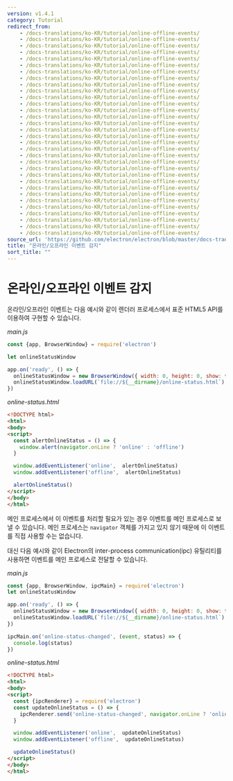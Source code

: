 ```yaml
---
version: v1.4.1
category: Tutorial
redirect_from:
    - /docs-translations/ko-KR/tutorial/online-offline-events/
    - /docs-translations/ko-KR/tutorial/online-offline-events/
    - /docs-translations/ko-KR/tutorial/online-offline-events/
    - /docs-translations/ko-KR/tutorial/online-offline-events/
    - /docs-translations/ko-KR/tutorial/online-offline-events/
    - /docs-translations/ko-KR/tutorial/online-offline-events/
    - /docs-translations/ko-KR/tutorial/online-offline-events/
    - /docs-translations/ko-KR/tutorial/online-offline-events/
    - /docs-translations/ko-KR/tutorial/online-offline-events/
    - /docs-translations/ko-KR/tutorial/online-offline-events/
    - /docs-translations/ko-KR/tutorial/online-offline-events/
    - /docs-translations/ko-KR/tutorial/online-offline-events/
    - /docs-translations/ko-KR/tutorial/online-offline-events/
    - /docs-translations/ko-KR/tutorial/online-offline-events/
    - /docs-translations/ko-KR/tutorial/online-offline-events/
    - /docs-translations/ko-KR/tutorial/online-offline-events/
    - /docs-translations/ko-KR/tutorial/online-offline-events/
    - /docs-translations/ko-KR/tutorial/online-offline-events/
    - /docs-translations/ko-KR/tutorial/online-offline-events/
    - /docs-translations/ko-KR/tutorial/online-offline-events/
    - /docs-translations/ko-KR/tutorial/online-offline-events/
    - /docs-translations/ko-KR/tutorial/online-offline-events/
    - /docs-translations/ko-KR/tutorial/online-offline-events/
    - /docs-translations/ko-KR/tutorial/online-offline-events/
    - /docs-translations/ko-KR/tutorial/online-offline-events/
    - /docs-translations/ko-KR/tutorial/online-offline-events/
    - /docs-translations/ko-KR/tutorial/online-offline-events/
    - /docs-translations/ko-KR/tutorial/online-offline-events/
    - /docs-translations/ko-KR/tutorial/online-offline-events/
    - /docs-translations/ko-KR/tutorial/online-offline-events/
    - /docs-translations/ko-KR/tutorial/online-offline-events/
    - /docs-translations/ko-KR/tutorial/online-offline-events/
source_url: 'https://github.com/electron/electron/blob/master/docs-translations/ko-KR/tutorial/online-offline-events.md'
title: "온라인/오프라인 이벤트 감지"
sort_title: ""
---
```


# 온라인/오프라인 이벤트 감지

온라인/오프라인 이벤트는 다음 예시와 같이 렌더러 프로세스에서 표준 HTML5 API를 이용하여
구현할 수 있습니다.

_main.js_

```javascript
const {app, BrowserWindow} = require('electron')

let onlineStatusWindow

app.on('ready', () => {
  onlineStatusWindow = new BrowserWindow({ width: 0, height: 0, show: false })
  onlineStatusWindow.loadURL(`file://${__dirname}/online-status.html`)
})
```

_online-status.html_

```html
<!DOCTYPE html>
<html>
<body>
<script>
  const alertOnlineStatus = () => {
    window.alert(navigator.onLine ? 'online' : 'offline')
  }

  window.addEventListener('online',  alertOnlineStatus)
  window.addEventListener('offline',  alertOnlineStatus)

  alertOnlineStatus()
</script>
</body>
</html>
```

메인 프로세스에서 이 이벤트를 처리할 필요가 있는 경우 이벤트를 메인 프로세스로 보낼 수
있습니다. 메인 프로세스는 `navigator` 객체를 가지고 있지 않기 때문에 이 이벤트를 직접
사용할 수는 없습니다.

대신 다음 예시와 같이 Electron의 inter-process communication(ipc) 유틸리티를
사용하면 이벤트를 메인 프로세스로 전달할 수 있습니다.

_main.js_

```javascript
const {app, BrowserWindow, ipcMain} = require('electron')
let onlineStatusWindow

app.on('ready', () => {
  onlineStatusWindow = new BrowserWindow({ width: 0, height: 0, show: false })
  onlineStatusWindow.loadURL(`file://${__dirname}/online-status.html`)
})

ipcMain.on('online-status-changed', (event, status) => {
  console.log(status)
})
```

_online-status.html_

```html
<!DOCTYPE html>
<html>
<body>
<script>
  const {ipcRenderer} = require('electron')
  const updateOnlineStatus = () => {
    ipcRenderer.send('online-status-changed', navigator.onLine ? 'online' : 'offline')
  }

  window.addEventListener('online',  updateOnlineStatus)
  window.addEventListener('offline',  updateOnlineStatus)

  updateOnlineStatus()
</script>
</body>
</html>
```
